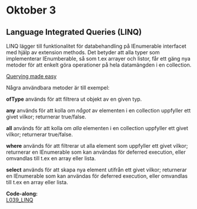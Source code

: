 # Oktober 3

## Language Integrated Queries (LINQ)

LINQ lägger till funktionalitet för databehandling på IEnumerable interfacet med hjälp av extension methods. Det betyder att alla typer som implementerar IEnumberable, så som t.ex arrayer och listor, får ett gäng nya metoder för att enkelt göra operationer på hela datamängden i en collection.

[Querying made easy](https://medium.com/@jepozdemir/exploring-linq-in-c-querying-made-easy-f06a590e5a89)

Några användbara metoder är till exempel:

**ofType** används för att filtrera ut objekt av en given typ.

**any** används för att kolla om *något* av elementen i en collection uppfyller ett givet vilkor; returnerar true/false.

**all** används för att kolla om *alla* elementen i en collection uppfyller ett givet vilkor; returnerar true/false.

**where** används för att filtrerar ut alla element som uppfyller ett givet vilkor; returnerar en IEnumerable som kan användas för deferred execution, eller omvandlas till t.ex en array eller lista.

**select** används för att skapa nya element utifrån ett givet vilkor; returnerar en IEnumerable som kan användas för deferred execution, eller omvandlas till t.ex en array eller lista.

**Code-along:**  
[L039_LINQ](https://github.com/everyloop/NET24-Csharp/blob/master/Code-alongs/L039_LINQ/Program.cs)